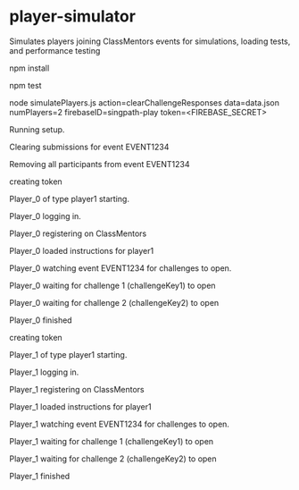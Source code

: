 # player-simulator
Simulates players joining ClassMentors events for simulations, loading tests, and performance testing


npm install

npm test

node simulatePlayers.js action=clearChallengeResponses data=data.json numPlayers=2 firebaseID=singpath-play token=<FIREBASE_SECRET>

Running setup.

Clearing submissions for event EVENT1234

Removing all participants from event EVENT1234

creating token

Player_0 of type player1 starting.

Player_0 logging in.

Player_0 registering on ClassMentors

Player_0 loaded instructions for player1

Player_0 watching event EVENT1234 for challenges to open.

Player_0 waiting for challenge 1 (challengeKey1) to open

Player_0 waiting for challenge 2 (challengeKey2) to open

Player_0 finished

creating token

Player_1 of type player1 starting.

Player_1 logging in.

Player_1 registering on ClassMentors

Player_1 loaded instructions for player1

Player_1 watching event EVENT1234 for challenges to open.

Player_1 waiting for challenge 1 (challengeKey1) to open

Player_1 waiting for challenge 2 (challengeKey2) to open

Player_1 finished


